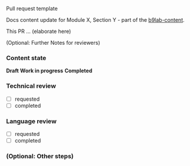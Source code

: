 Pull request template


Docs content update for Module X, Section Y - part of the [b9lab-content](https://github.com/cosmos/sdk-tutorials/tree/master/b9lab-content).

This PR ... (elaborate here)

(Optional: Further Notes for reviewers)

### Content state

**Draft**
**Work in progress**
**Completed**

### Technical review
- [ ] requested
- [ ] completed

### Language review
- [ ] requested
- [ ] completed

### (Optional: Other steps)

